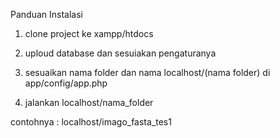 Panduan Instalasi

1. clone project ke xampp/htdocs


2. uploud database dan sesuiakan pengaturanya



3. sesuaikan nama folder dan nama localhost/(nama folder) di app/config/app.php

4. jalankan localhost/nama_folder  

contohnya :  localhost/imago_fasta_tes1

